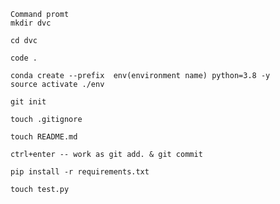 ```
Command promt
mkdir dvc

cd dvc 

code .
```


```
conda create --prefix  env(environment name) python=3.8 -y 
source activate ./env 
```

```
git init
```

```
touch .gitignore
```

```
touch README.md
```




```
ctrl+enter -- work as git add. & git commit 
```
```
pip install -r requirements.txt 

touch test.py
```
